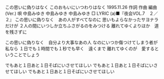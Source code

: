 この思いに偽りはなく
このおもいにいつわりはなく
1995.11.26
作詞  作曲  編曲 (Ver.)   唄
中島みゆき   中島みゆき       中島みゆき
□ LYRIC (a)■『夜会VOL.7　２／２』
この思いに偽りなく　あの人がすべてなのに
思いもよらなかったサヨナラだけが
２人の間にいつしか立ちふさがるのをみつける
離れてゆくよりほか　道を残さずに

この思いに偽りなく　自分より大事なあの人
なのにいつか傷つけてしまう者が私なら
１日でも１時間でも１秒でも早く　遠くまで
離れてゆくのが　愛するということでしょう

でもあと１日あと１日そばにいさせてほしい
でもあと１日あと１日そばにいさせてほしい
でもあと１日あと１日そばにいさせてほしい